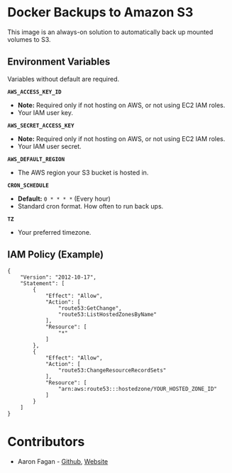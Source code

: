 # Docker Backups to Amazon S3
This image is an always-on solution to automatically back up mounted volumes to S3.

## Environment Variables
Variables without default are required.

**`AWS_ACCESS_KEY_ID`**
- **Note:** Required only if not hosting on AWS, or not using EC2 IAM roles.
- Your IAM user key.

**`AWS_SECRET_ACCESS_KEY`**
- **Note:** Required only if not hosting on AWS, or not using EC2 IAM roles.
- Your IAM user secret.

**`AWS_DEFAULT_REGION`**
- The AWS region your S3 bucket is hosted in.

**`CRON_SCHEDULE`**
- **Default:** `0 * * * *` (Every hour)
- Standard cron format. How often to run back ups.

**`TZ`**
- Your preferred timezone.

## IAM Policy (Example)
```
{
    "Version": "2012-10-17",
    "Statement": [
        {
            "Effect": "Allow",
            "Action": [
                "route53:GetChange",
                "route53:ListHostedZonesByName"
            ],
            "Resource": [
                "*"
            ]
        },
        {
            "Effect": "Allow",
            "Action": [
                "route53:ChangeResourceRecordSets"
            ],
            "Resource": [
                "arn:aws:route53:::hostedzone/YOUR_HOSTED_ZONE_ID"
            ]
        }
    ]
}
```

# Contributors
* Aaron Fagan - [Github](https://github.com/aaronfagan), [Website](https://www.aaronfagan.ca/)

